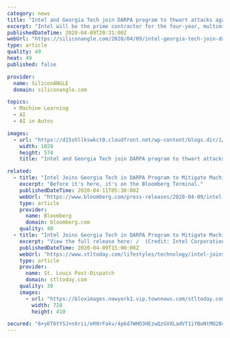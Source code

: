 ```yaml
---
category: news
title: "Intel and Georgia Tech join DARPA program to thwart attacks against machine learning"
excerpt: "Intel will be the prime contractor for the four-year, multimillion-dollar joint effort known as Guaranteeing Artificial Intelligence Robustness against Deception, or GARD, which will improve cybersecurity defenses against deception attacks affecting machine learning models. Although adversarial attacks against ML systems are rare, the number ..."
publishedDateTime: 2020-04-09T20:31:00Z
webUrl: "https://siliconangle.com/2020/04/09/intel-georgia-tech-join-darpa-program-thwart-attacks-machine-learning/"
type: article
quality: 49
heat: 49
published: false

provider:
  name: SiliconANGLE
  domain: siliconangle.com

topics:
  - Machine Learning
  - AI
  - AI in Autos

images:
  - url: "https://d15shllkswkct0.cloudfront.net/wp-content/blogs.dir/1/files/2020/04/adversarial-image-tech-example.jpg"
    width: 1020
    height: 574
    title: "Intel and Georgia Tech join DARPA program to thwart attacks against machine learning"

related:
  - title: "Intel Joins Georgia Tech in DARPA Program to Mitigate Machine Learning Deception Attacks"
    excerpt: "Before it's here, it's on the Bloomberg Terminal."
    publishedDateTime: 2020-04-11T05:30:00Z
    webUrl: "https://www.bloomberg.com/press-releases/2020-04-09/intel-joins-georgia-tech-in-darpa-program-to-mitigate-machine-learning-deception-attacks"
    type: article
    provider:
      name: Bloomberg
      domain: bloomberg.com
    quality: 40
  - title: "Intel Joins Georgia Tech in DARPA Program to Mitigate Machine Learning Deception Attacks"
    excerpt: "View the full release here: /  (Credit: Intel Corporation) “Intel and Georgia Tech are working together to advance the ecosystem’s collective understanding of and ability to mitigate against AI and ML vulnerabilities."
    publishedDateTime: 2020-04-09T15:00:00Z
    webUrl: "https://www.stltoday.com/lifestyles/technology/intel-joins-georgia-tech-in-darpa-program-to-mitigate-machine-learning-deception-attacks/article_8fa58868-306e-5d56-9116-d30465d9a40b.html"
    type: article
    provider:
      name: St. Louis Post-Dispatch
      domain: stltoday.com
    quality: 30
    images:
      - url: "https://bloximages.newyork1.vip.townnews.com/stltoday.com/content/tncms/assets/v3/editorial/5/aa/5aa5befb-cdb1-5624-b7e8-32efa0efc596/5e8f3bf8c4b56.image.jpg?crop=728%2C410%2C0%2C118&resize=728%2C410&order=crop%2Cresize"
        width: 728
        height: 410

secured: "6+y6T6tYSJ+nXrii/eR0rFakv/4p6d7WHO3HEzwQzGVXLadVT1iYBoNtMO2B4RhC1FBwfGXvcu/yn6khXoVWjsEFkIdWhZosQ0Cb56ZXaOqoFui3NRDbVlM07ax1V2koCqyMg31svkG/KF8Sv4XmMCfL3C+N996DcZfiUzbYSZ3IF+mtQma4zA8nIUaqfjJWYjBMUP2M5kmkPE0t4d5KYyQ9FD/gQXSVJ/ffbA3W79IzhLHKWPONH6u+0Z+xW1jcLkOCvsYyGN6jnqDT6hIsQdwHq+h7+9sm6MQdXK7KlorXwa1R7NlOZzQrXRK4twV+kJBNVZYxqGWyv3bpLWZtyptsly9n/0uyO67IRArf4aJ/ahjfR7QTPOpwAFEsX73SkfISHXTYXIkopl+ehZNGcpOVuvw5boHBKUkN/rZ0J5MzDvAWcjDic2SkYe/iRR5obPeXhIqiNlmugkSgICvgNgeb8d86KJ7SY+XRnuOvOWI=;zIEiR0pEFkDqbxU6Z66YRg=="
---
```


